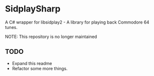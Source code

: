 SidplaySharp
============

A C# wrapper for libsidplay2 - A library for playing back Commodore 64 tunes.

NOTE: This repository is no longer maintained

TODO
----

- Expand this readme
- Refactor some more things.

